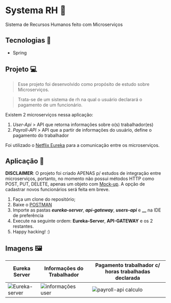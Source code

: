 # Systema RH 👤
Sistema de Recursos Humanos feito com Microserviços

## Tecnologias 🚀
- Spring

## Projeto 💻
> Esse projeto foi desenvolvido como propósito de estudo sobre Microserviços. 

> Trata-se de um sistema de rh na qual o usuário declarará o pagamento de um funcionário.

Existem 2 microserviços nessa aplicação:
1. *User-Api* > API que retorna informações sobre o(s) trabalhador(es)
2. *Payroll-API* > API que a partir de informações do usuário, define o pagamento do trabalhador

Foi utilizado o [Netflix Eureka](https://medium.com/@michellibrito/netflix-eureka-comunica%C3%A7%C3%A3o-entre-microservices-383d32d39506) para a comunicação entre os microserviços.

## Aplicação 🧰
**DISCLAIMER**: O projeto foi criado APENAS p/ estudos de integração entre microserviços, portanto, no momento não possui métodos HTTP como POST, PUT, DELETE, apenas um objeto com [Mock-up](https://tecnoblog.net/responde/o-que-e-mockup/#:~:text=Mockup%20%C3%A9%20o%20que%20os,comunica%C3%A7%C3%A3o%20com%20o%20cliente%20final.). A opção de cadastrar novos funcionários será feita em breve. 

1. Faça um clone do repositório;
2. Baixe o [POSTMAN](https://www.postman.com/)
2. Importe as pastas **_eureka-server_**, **_api-gateway_**, **_users-api_** e **__** na IDE de preferência
3. Execute na seguinte ordem: **Eureka-Server**, **API-GATEWAY** e os 2 restantes.
4. Happy hacking! :)

## Imagens 🖼
|Eureka Server|Informações do Trabalhador|Pagamento trabalhador c/ horas trabalhadas declarada|
|---|---|---|
|![Eureka-server](https://user-images.githubusercontent.com/80803417/210268866-63d6632c-70bb-4848-b2d3-19cd16248821.png)|![informações user](https://user-images.githubusercontent.com/80803417/210268872-585b01a5-4c11-46f7-9b62-e640ca5ea9a4.png)|![payroll-api calculo](https://user-images.githubusercontent.com/80803417/210268880-b2304819-eaca-4a29-b9cc-a0c3ba077553.png)|

